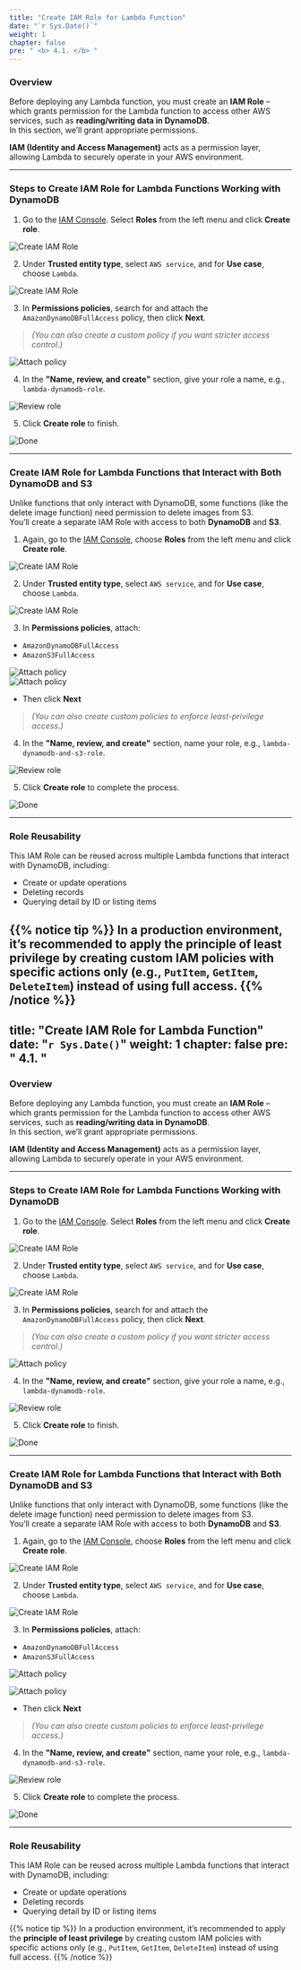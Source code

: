 ```yaml
---
title: "Create IAM Role for Lambda Function"
date: "`r Sys.Date()`"
weight: 1
chapter: false
pre: " <b> 4.1. </b> "
---
```


### Overview

Before deploying any Lambda function, you must create an **IAM Role** – which grants permission for the Lambda function to access other AWS services, such as **reading/writing data in DynamoDB**.  
In this section, we’ll grant appropriate permissions.

**IAM (Identity and Access Management)** acts as a permission layer, allowing Lambda to securely operate in your AWS environment.

---

### Steps to Create IAM Role for Lambda Functions Working with DynamoDB

1. Go to the [IAM Console](https://console.aws.amazon.com/iam/home). Select **Roles** from the left menu and click **Create role**.

![Create IAM Role](/images/4-deploy-lambda-function/4.1-create-iam-role-for-lambda-function/01.png)

2. Under **Trusted entity type**, select `AWS service`, and for **Use case**, choose `Lambda`.

![Create IAM Role](/images/4-deploy-lambda-function/4.1-create-iam-role-for-lambda-function/02.png)

3. In **Permissions policies**, search for and attach the `AmazonDynamoDBFullAccess` policy, then click **Next**.  
> *(You can also create a custom policy if you want stricter access control.)*

![Attach policy](/images/4-deploy-lambda-function/4.1-create-iam-role-for-lambda-function/03.png)

4. In the **"Name, review, and create"** section, give your role a name, e.g., `lambda-dynamodb-role`.

![Review role](/images/4-deploy-lambda-function/4.1-create-iam-role-for-lambda-function/04.png)

5. Click **Create role** to finish.

![Done](/images/4-deploy-lambda-function/4.1-create-iam-role-for-lambda-function/05.png)

---

### Create IAM Role for Lambda Functions that Interact with Both DynamoDB and S3

Unlike functions that only interact with DynamoDB, some functions (like the delete image function) need permission to delete images from S3.  
You’ll create a separate IAM Role with access to both **DynamoDB** and **S3**.

1. Again, go to the [IAM Console](https://console.aws.amazon.com/iam/home), choose **Roles** from the left menu and click **Create role**.

![Create IAM Role](/images/4-deploy-lambda-function/4.1-create-iam-role-for-lambda-function/01.png)

2. Under **Trusted entity type**, select `AWS service`, and for **Use case**, choose `Lambda`.

![Create IAM Role](/images/4-deploy-lambda-function/4.1-create-iam-role-for-lambda-function/02.png)

3. In **Permissions policies**, attach:

- `AmazonDynamoDBFullAccess`
- `AmazonS3FullAccess`

![Attach policy](/images/4-deploy-lambda-function/4.1-create-iam-role-for-lambda-function/03.png)  
![Attach policy](/images/4-deploy-lambda-function/4.1-create-iam-role-for-lambda-function/03-01.png)

- Then click **Next**  
> *(You can also create custom policies to enforce least-privilege access.)*

4. In the **"Name, review, and create"** section, name your role, e.g., `lambda-dynamodb-and-s3-role`.

![Review role](/images/4-deploy-lambda-function/4.1-create-iam-role-for-lambda-function/04-01.png)

5. Click **Create role** to complete the process.

![Done](/images/4-deploy-lambda-function/4.1-create-iam-role-for-lambda-function/05.png)

---

### Role Reusability

This IAM Role can be reused across multiple Lambda functions that interact with DynamoDB, including:

- Create or update operations
- Deleting records
- Querying detail by ID or listing items

{{% notice tip %}}
In a production environment, it’s recommended to apply the **principle of least privilege** by creating custom IAM policies with specific actions only (e.g., `PutItem`, `GetItem`, `DeleteItem`) instead of using full access.
{{% /notice %}}
---
title: "Create IAM Role for Lambda Function"
date: "`r Sys.Date()`"
weight: 1
chapter: false
pre: " <b> 4.1. </b> "
---

### Overview

Before deploying any Lambda function, you must create an **IAM Role** – which grants permission for the Lambda function to access other AWS services, such as **reading/writing data in DynamoDB**.  
In this section, we’ll grant appropriate permissions.

**IAM (Identity and Access Management)** acts as a permission layer, allowing Lambda to securely operate in your AWS environment.

---

### Steps to Create IAM Role for Lambda Functions Working with DynamoDB

1. Go to the [IAM Console](https://console.aws.amazon.com/iam/home). Select **Roles** from the left menu and click **Create role**.

![Create IAM Role](/images/4-deploy-lambda-function/4.1-create-iam-role-for-lambda-function/01.png)

2. Under **Trusted entity type**, select `AWS service`, and for **Use case**, choose `Lambda`.

![Create IAM Role](/images/4-deploy-lambda-function/4.1-create-iam-role-for-lambda-function/02.png)

3. In **Permissions policies**, search for and attach the `AmazonDynamoDBFullAccess` policy, then click **Next**.  
> *(You can also create a custom policy if you want stricter access control.)*

![Attach policy](/images/4-deploy-lambda-function/4.1-create-iam-role-for-lambda-function/03.png)

4. In the **"Name, review, and create"** section, give your role a name, e.g., `lambda-dynamodb-role`.

![Review role](/images/4-deploy-lambda-function/4.1-create-iam-role-for-lambda-function/04.png)

5. Click **Create role** to finish.

![Done](/images/4-deploy-lambda-function/4.1-create-iam-role-for-lambda-function/05.png)

---

### Create IAM Role for Lambda Functions that Interact with Both DynamoDB and S3

Unlike functions that only interact with DynamoDB, some functions (like the delete image function) need permission to delete images from S3.  
You’ll create a separate IAM Role with access to both **DynamoDB** and **S3**.

1. Again, go to the [IAM Console](https://console.aws.amazon.com/iam/home), choose **Roles** from the left menu and click **Create role**.

![Create IAM Role](/images/4-deploy-lambda-function/4.1-create-iam-role-for-lambda-function/01.png)

2. Under **Trusted entity type**, select `AWS service`, and for **Use case**, choose `Lambda`.

![Create IAM Role](/images/4-deploy-lambda-function/4.1-create-iam-role-for-lambda-function/02.png)

3. In **Permissions policies**, attach:

- `AmazonDynamoDBFullAccess`
- `AmazonS3FullAccess`

![Attach policy](/images/4-deploy-lambda-function/4.1-create-iam-role-for-lambda-function/03.png)  

![Attach policy](/images/4-deploy-lambda-function/4.1-create-iam-role-for-lambda-function/03-01.png)

- Then click **Next**  
> *(You can also create custom policies to enforce least-privilege access.)*

4. In the **"Name, review, and create"** section, name your role, e.g., `lambda-dynamodb-and-s3-role`.

![Review role](/images/4-deploy-lambda-function/4.1-create-iam-role-for-lambda-function/04-01.png)

5. Click **Create role** to complete the process.

![Done](/images/4-deploy-lambda-function/4.1-create-iam-role-for-lambda-function/05.png)

---

### Role Reusability

This IAM Role can be reused across multiple Lambda functions that interact with DynamoDB, including:

- Create or update operations
- Deleting records
- Querying detail by ID or listing items

{{% notice tip %}}
In a production environment, it’s recommended to apply the **principle of least privilege** by creating custom IAM policies with specific actions only (e.g., `PutItem`, `GetItem`, `DeleteItem`) instead of using full access.
{{% /notice %}}
